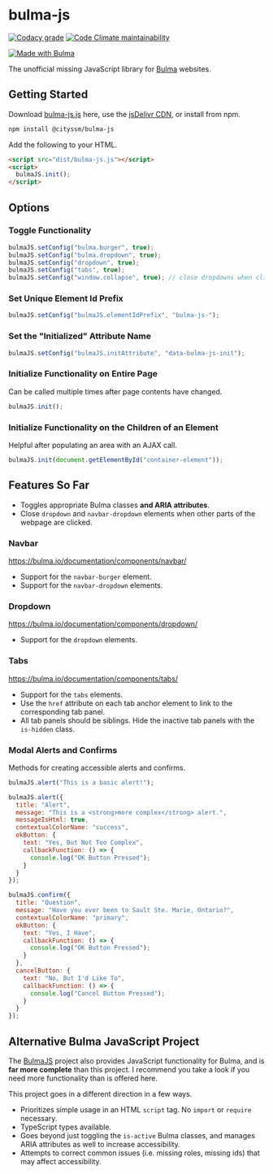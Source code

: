 # bulma-js

[![Codacy grade](https://img.shields.io/codacy/grade/a9a609f6824b4c61be84701ec8402d48)](https://app.codacy.com/gh/cityssm/bulma-js/dashboard)
[![Code Climate maintainability](https://img.shields.io/codeclimate/maintainability/cityssm/bulma-js)](https://codeclimate.com/github/cityssm/bulma-js)

[![Made with Bulma](https://bulma.io/images/made-with-bulma.png)](https://bulma.io)

The unofficial missing JavaScript library for [Bulma](https://bulma.io/) websites.

## Getting Started

Download [bulma-js.js](dist/bulma-js.js) here,
use the [jsDelivr CDN](https://www.jsdelivr.com/package/npm/@cityssm/bulma-js?path=dist),
or install from npm.

```sh
npm install @cityssm/bulma-js
```

Add the following to your HTML.

```html
<script src="dist/bulma-js.js"></script>
<script>
  bulmaJS.init();
</script>
```

## Options

### Toggle Functionality

```javascript
bulmaJS.setConfig("bulma.burger", true);
bulmaJS.setConfig("bulma.dropdown", true);
bulmaJS.setConfig("dropdown", true);
bulmaJS.setConfig("tabs", true);
bulmaJS.setConfig("window.collapse", true); // close dropdowns when clicked outside
```

### Set Unique Element Id Prefix

```javascript
bulmaJS.setConfig("bulmaJS.elementIdPrefix", "bulma-js-");
```

### Set the "Initialized" Attribute Name

```javascript
bulmaJS.setConfig("bulmaJS.initAttribute", "data-bulma-js-init");
```

### Initialize Functionality on Entire Page

Can be called multiple times after page contents have changed.

```javascript
bulmaJS.init();
```

### Initialize Functionality on the Children of an Element

Helpful after populating an area with an AJAX call.

```javascript
bulmaJS.init(document.getElementById("container-element"));
```

## Features So Far

-   Toggles appropriate Bulma classes **and ARIA attributes**.
-   Close `dropdown` and `navbar-dropdown` elements when other parts of the webpage are clicked.

### Navbar

<https://bulma.io/documentation/components/navbar/>

-   Support for the `navbar-burger` element.
-   Support for the `navbar-dropdown` elements.

### Dropdown

<https://bulma.io/documentation/components/dropdown/>

-   Support for the `dropdown` elements.

### Tabs

<https://bulma.io/documentation/components/tabs/>

-   Support for the `tabs` elements.
-   Use the `href` attribute on each tab anchor element to link to
    the corresponding tab panel.
-   All tab panels should be siblings.  Hide the inactive tab panels with the `is-hidden` class.

### Modal Alerts and Confirms

Methods for creating accessible alerts and confirms.

```javascript
bulmaJS.alert("This is a basic alert!");

bulmaJS.alert({
  title: "Alert",
  message: "This is a <strong>more complex</strong> alert.",
  messageIsHtml: true,
  contextualColorName: "success",
  okButton: {
    text: "Yes, But Not Too Complex",
    callbackFunction: () => {
      console.log("OK Button Pressed");
    }
  }
});

bulmaJS.confirm({
  title: "Question",
  message: "Have you ever been to Sault Ste. Marie, Ontario?",
  contextualColorName: "primary",
  okButton: {
    text: "Yes, I Have",
    callbackFunction: () => {
      console.log("OK Button Pressed");
    }
  },
  cancelButton: {
    text: "No, But I'd Like To",
    callbackFunction: () => {
      console.log("Cancel Button Pressed");
    }
  }
});
```

## Alternative Bulma JavaScript Project

The [BulmaJS](https://github.com/VizuaaLOG/BulmaJS) project
also provides JavaScript functionality for Bulma,
and is **far more complete** than this project.
I recommend you take a look if you need more functionality than is offered here.

This project goes in a different direction in a few ways.

-   Prioritizes simple usage in an HTML `script` tag.  No `import` or `require` necessary.
-   TypeScript types available.
-   Goes beyond just toggling the `is-active` Bulma classes, and manages ARIA attributes as well to increase accessibility.
-   Attempts to correct common issues (i.e. missing roles, missing ids) that may affect accessibility.
